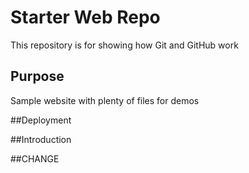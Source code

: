 # Starter Web Repo

This repository is for showing how Git and GitHub work

## Purpose

Sample website with plenty of files for demos

##Deployment

##Introduction

##CHANGE
